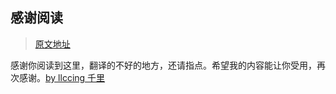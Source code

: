 ## 感谢阅读

> [原文地址](https://llccing.github.io/vue-learn-share/vue-cli/)

感谢你阅读到这里，翻译的不好的地方，还请指点。希望我的内容能让你受用，再次感谢。[by llccing 千里](https://llccing.github.io/FrontEnd/)